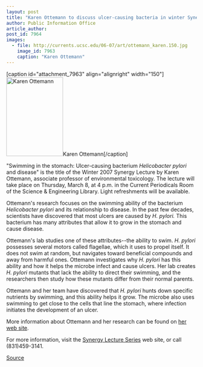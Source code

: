 ```yaml
---
layout: post
title: "Karen Ottemann to discuss ulcer-causing bacteria in winter Synergy Lecture"
author: Public Information Office
article_author: 
post_id: 7964
images:
  - file: http://currents.ucsc.edu/06-07/art/ottemann_karen.150.jpg
    image_id: 7963
    caption: "Karen Ottemann"
---
```


[caption id="attachment_7963" align="alignright" width="150"]<a href="http://dev-ucsc-news.pantheonsite.io/wp-content/uploads/2007/03/ottemann_karen.150.jpg"><img class="size-full wp-image-7963" src="http://dev-ucsc-news.pantheonsite.io/wp-content/uploads/2007/03/ottemann_karen.150.jpg" alt="Karen Ottemann" width="150" height="209" /></a>Karen Ottemann[/caption]
<a name="content" id="content"></a>
<p>
  "Swimming in the stomach: Ulcer-causing bacterium <i>Helicobacter pylori</i> and disease" is the title of the Winter 2007 Synergy Lecture by Karen Ottemann, associate professor of environmental toxicology. The lecture will take place on Thursday, March 8, at 4 p.m. in the Current Periodicals Room of the Science &amp; Engineering Library. Light refreshments will be available.
</p>
<p>
  Ottemann's research focuses on the swimming ability of the bacterium <i>Helicobacter pylori</i> and its relationship to disease. In the past few decades, scientists have discovered that most ulcers are caused by <i>H. pylori.</i> This bacterium has many attributes that allow it to grow in the stomach and cause disease.
</p>
<p>
  Ottemann's lab studies one of these attributes--the ability to swim. <i>H. pylori</i> possesses several motors called flagellae, which it uses to propel itself. It does not swim at random, but navigates toward beneficial compounds and away from harmful ones. Ottemann investigates why <i>H. pylori</i> has this ability and how it helps the microbe infect and cause ulcers. Her lab creates <i>H. pylori</i> mutants that lack the ability to direct their swimming, and the researchers then study how these mutants differ from their normal parents.
</p>
<p>
  Ottemann and her team have discovered that <i>H. pylori</i> hunts down specific nutrients by swimming, and this ability helps it grow. The microbe also uses swimming to get close to the cells that line the stomach, where infection initiates the development of an ulcer.
</p>
<p>
  More information about Ottemann and her research can be found on <a href="http://www.etox.ucsc.edu/fac_res/ottemann.html">her web site</a>.
</p>
<p>
  For more information, visit the <a href="http://library.ucsc.edu/science/synergy">Synergy Lecture Series</a> web site, or call (831)459-3141.
</p>
<p><a href="http://www1.ucsc.edu/currents/06-07/03-05/brief-synergy.asp" title="Permalink to brief-synergy">Source</a></p>
